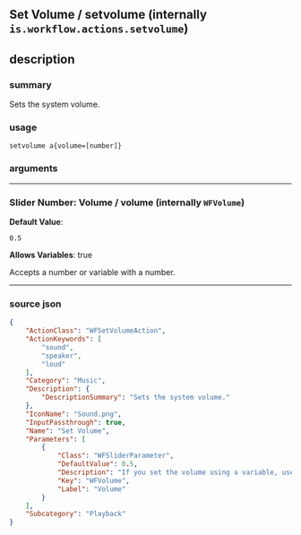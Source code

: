 
## Set Volume / setvolume (internally `is.workflow.actions.setvolume`)


## description

### summary

Sets the system volume.


### usage
```
setvolume a{volume=[number]}
```

### arguments

---

### Slider Number: Volume / volume (internally `WFVolume`)
**Default Value**:
```
0.5
```
**Allows Variables**: true



Accepts a number 
or variable
with a number.

---

### source json

```json
{
	"ActionClass": "WFSetVolumeAction",
	"ActionKeywords": [
		"sound",
		"speaker",
		"loud"
	],
	"Category": "Music",
	"Description": {
		"DescriptionSummary": "Sets the system volume."
	},
	"IconName": "Sound.png",
	"InputPassthrough": true,
	"Name": "Set Volume",
	"Parameters": [
		{
			"Class": "WFSliderParameter",
			"DefaultValue": 0.5,
			"Description": "If you set the volume using a variable, use a number between 0 and 1 (for example, pass 0.5 for half volume).",
			"Key": "WFVolume",
			"Label": "Volume"
		}
	],
	"Subcategory": "Playback"
}
```
